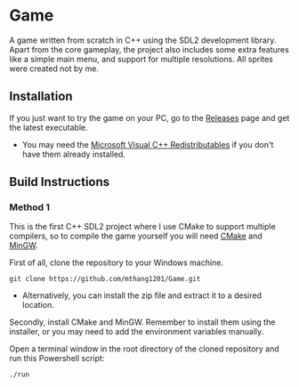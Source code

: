 # Game
A game written from scratch in C++ using the SDL2 development library. Apart from the core gameplay, the project also includes some extra features like <!--a ghost block to reduce misdrops, -->a simple main menu, and support for multiple resolutions. All sprites were created not by me.

<!-- ![](gallery/gameplay.gif) -->

<!-- ## Gallery
<img src="gallery/mainmenu.png" width = "310"> <img src="gallery/options.png" width = "310"> <img src="gallery/pausemenu.png" width = "310"> -->

## Installation
If you just want to try the game on your PC, go to the [Releases](https://github.com/mthang1201/Game/releases) page and get the latest executable.
- You may need the [Microsoft Visual C++ Redistributables](https://support.microsoft.com/en-us/topic/the-latest-supported-visual-c-downloads-2647da03-1eea-4433-9aff-95f26a218cc0) if you don't have them already installed.

## Build Instructions
### Method 1
This is the first C++ SDL2 project where I use CMake to support multiple compilers, so to compile the game yourself you will need [CMake](https://cmake.org/download/) and [MinGW](https://www.mingw-w64.org/downloads/).

First of all, clone the repository to your Windows machine.
```
git clone https://github.com/mthang1201/Game.git
```
- Alternatively, you can install the zip file and extract it to a desired location.

Secondly, install CMake and MinGW. Remember to install them using the installer, or you may need to add the environment variables manually.

Open a terminal window in the root directory of the cloned repository and run this Powershell script:
```
./run
```

You will then find the Game executable in the bin directory.

### Method 2
If the instruction above did not work, you may need to build manually from the source:

- Open Powershell, and change the directory to the cloned repository.
- Then, execute these commands:
```
cd build
rm * -rf
```
- Confirm the deletion of all files and folder in the build directory.
```
cmake -G
```
- This will display several generators such as Unix Makefiles, MinGW Makefiles, Ninja and etc. Choose the one you prefer. However, for this instruction, I will stick to MinGW:
```
cmake -G "MinGW Makefiles" ..
cmake --build .
```

And, voila, you have successfully built the source. Check the Game executable in the bin directory.

## Controls
- Pending...

## Features to add
- Pending...

## Third party tools
- [SDL2 framework](https://github.com/libsdl-org/SDL/releases/tag/prerelease-2.29.2) to handle all the low-level stuff
- [SDL_image](https://github.com/libsdl-org/SDL_image/releases/tag/release-2.8.2) for loading images
- [SDL_mixer](https://github.com/libsdl-org/SDL_mixer/releases/tag/release-2.8.0) for loading sounds

## Acknowledgements
[Lazy Foo's SDL tutorials](https://lazyfoo.net/tutorials/SDL/index.php) have been extremely helpful, look into them if you are interested in low-level game programming or just want a framework to handle basic graphics for your C/C++ programs.

[File structure and README.md layout example](https://github.com/mvlassis/pixeltetris)

[An Introduction to Modern CMake](https://www.willusher.io/sdl2%20tutorials/2014/03/06/lesson-0-cmake) is great for learning the basics of CMake and avoiding bad practices.

[Codergopher's tutorial](https://www.youtube.com/playlist?list=PL2RPjWnJduNmXHRYwdtublIPdlqocBoLS) was my initial inspiration for starting this project.

[SDL Game Development](https://books.google.com.vn/books/about/SDL_Game_Development.html?id=SbmfrHIlhK4C&source=kp_book_description&redir_esc=y) by Shaun Mitchell, 2013.

## License
- The source code is licensed under the [MIT License](https://tldrlegal.com/license/mit-license).
- Still working on...
<!-- - The Munro fonts are licensed under the [SIL Open Font License](http://scripts.sil.org/OFL). -->
